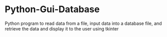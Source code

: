 # Python-Gui-Database
Python program to read data from a file, input data into a database file, and retrieve the data and display it to the user using tkinter
